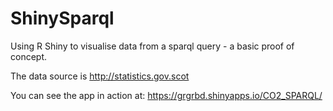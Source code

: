 # ShinySparql
Using R Shiny to visualise data from a sparql query - a basic proof of concept.

The data source is http://statistics.gov.scot

You can see the app in action at: https://grgrbd.shinyapps.io/CO2_SPARQL/
